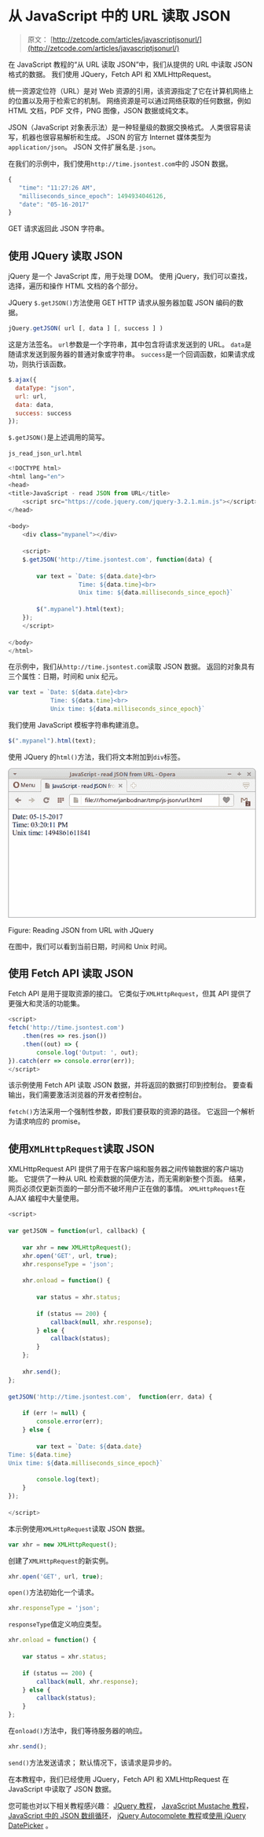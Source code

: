 # 从 JavaScript 中的 URL 读取 JSON

> 原文： [http://zetcode.com/articles/javascriptjsonurl/](http://zetcode.com/articles/javascriptjsonurl/)

在 JavaScript 教程的“从 URL 读取 JSON”中，我们从提供的 URL 中读取 JSON 格式的数据。 我们使用 JQuery，Fetch API 和 XMLHttpRequest。

统一资源定位符（URL）是对 Web 资源的引用，该资源指定了它在计算机网络上的位置以及用于检索它的机制。 网络资源是可以通过网络获取的任何数据，例如 HTML 文档，PDF 文件，PNG 图像，JSON 数据或纯文本。

JSON（JavaScript 对象表示法）是一种轻量级的数据交换格式。 人类很容易读写，机器也很容易解析和生成。 JSON 的官方 Internet 媒体类型为`application/json`。 JSON 文件扩展名是`.json`。

在我们的示例中，我们使用`http://time.jsontest.com`中的 JSON 数据。

```js
{
   "time": "11:27:26 AM",
   "milliseconds_since_epoch": 1494934046126,
   "date": "05-16-2017"
}

```

GET 请求返回此 JSON 字符串。

## 使用 JQuery 读取 JSON

jQuery 是一个 JavaScript 库，用于处理 DOM。 使用 jQuery，我们可以查找，选择，遍历和操作 HTML 文档的各个部分。

JQuery `$.getJSON()`方法使用 GET HTTP 请求从服务器加载 JSON 编码的数据。

```js
jQuery.getJSON( url [, data ] [, success ] )

```

这是方法签名。 `url`参数是一个字符串，其中包含将请求发送到的 URL。 `data`是随请求发送到服务器的普通对象或字符串。 `success`是一个回调函数，如果请求成功，则执行该函数。

```js
$.ajax({
  dataType: "json",
  url: url,
  data: data,
  success: success
});

```

`$.getJSON()`是上述调用的简写。

`js_read_json_url.html`

```js
<!DOCTYPE html>
<html lang="en">
<head>
<title>JavaScript - read JSON from URL</title>
    <script src="https://code.jquery.com/jquery-3.2.1.min.js"></script>
</head>

<body>
    <div class="mypanel"></div>

    <script>
    $.getJSON('http://time.jsontest.com', function(data) {

        var text = `Date: ${data.date}<br>
                    Time: ${data.time}<br>
                    Unix time: ${data.milliseconds_since_epoch}`

        $(".mypanel").html(text);
    });
    </script>

</body>
</html>

```

在示例中，我们从`http://time.jsontest.com`读取 JSON 数据。 返回的对象具有三个属性：日期，时间和 unix 纪元。

```js
var text = `Date: ${data.date}<br>
            Time: ${data.time}<br>
            Unix time: ${data.milliseconds_since_epoch}`

```

我们使用 JavaScript 模板字符串构建消息。

```js
$(".mypanel").html(text);

```

使用 JQuery 的`html()`方法，我们将文本附加到`div`标签。

![Reading JSON from URL with JQuery](img/0b5ffc7fb8d43910551afbeb6072ae53.jpg)

Figure: Reading JSON from URL with JQuery

在图中，我们可以看到当前日期，时间和 Unix 时间。

## 使用 Fetch API 读取 JSON

Fetch API 是用于提取资源的接口。 它类似于`XMLHttpRequest`，但其 API 提供了更强大和灵活的功能集。

```js
<script>
fetch('http://time.jsontest.com')
    .then(res => res.json())
    .then((out) => {
        console.log('Output: ', out);
}).catch(err => console.error(err));
</script>

```

该示例使用 Fetch API 读取 JSON 数据，并将返回的数据打印到控制台。 要查看输出，我们需要激活浏览器的开发者控制台。

`fetch()`方法采用一个强制性参数，即我们要获取的资源的路径。 它返回一个解析为请求响应的 promise。

## 使用`XMLHttpRequest`读取 JSON

XMLHttpRequest API 提供了用于在客户端和服务器之间传输数据的客户端功能。 它提供了一种从 URL 检索数据的简便方法，而无需刷新整个页面。 结果，网页必须仅更新页面的一部分而不破坏用户正在做的事情。 `XMLHttpRequest`在 AJAX 编程中大量使用。

```js
<script>

var getJSON = function(url, callback) {

    var xhr = new XMLHttpRequest();
    xhr.open('GET', url, true);
    xhr.responseType = 'json';

    xhr.onload = function() {

        var status = xhr.status;

        if (status == 200) {
            callback(null, xhr.response);
        } else {
            callback(status);
        }
    };

    xhr.send();
};

getJSON('http://time.jsontest.com',  function(err, data) {

    if (err != null) {
        console.error(err);
    } else {

        var text = `Date: ${data.date}
Time: ${data.time}
Unix time: ${data.milliseconds_since_epoch}`

        console.log(text);
    }
});

</script>

```

本示例使用`XMLHttpRequest`读取 JSON 数据。

```js
var xhr = new XMLHttpRequest();

```

创建了`XMLHttpRequest`的新实例。

```js
xhr.open('GET', url, true);

```

`open()`方法初始化一个请求。

```js
xhr.responseType = 'json';

```

`responseType`值定义响应类型。

```js
xhr.onload = function() {

    var status = xhr.status;

    if (status == 200) {
        callback(null, xhr.response);
    } else {
        callback(status);
    }
};

```

在`onload()`方法中，我们等待服务器的响应。

```js
xhr.send();

```

`send()`方法发送请求； 默认情况下，该请求是异步的。

在本教程中，我们已经使用 JQuery，Fetch API 和 XMLHttpRequest 在 JavaScript 中读取了 JSON 数据。

您可能也对以下相关教程感兴趣： [JQuery 教程](/web/jquery/)， [JavaScript Mustache 教程](/javascript/mustache/)， [JavaScript 中的 JSON 数组循环](/javascript/jsonforeach/)， [jQuery Autocomplete 教程](/articles/jqueryautocomplete/)或[使用 jQuery DatePicker](/articles/jquerydatepicker/) 。